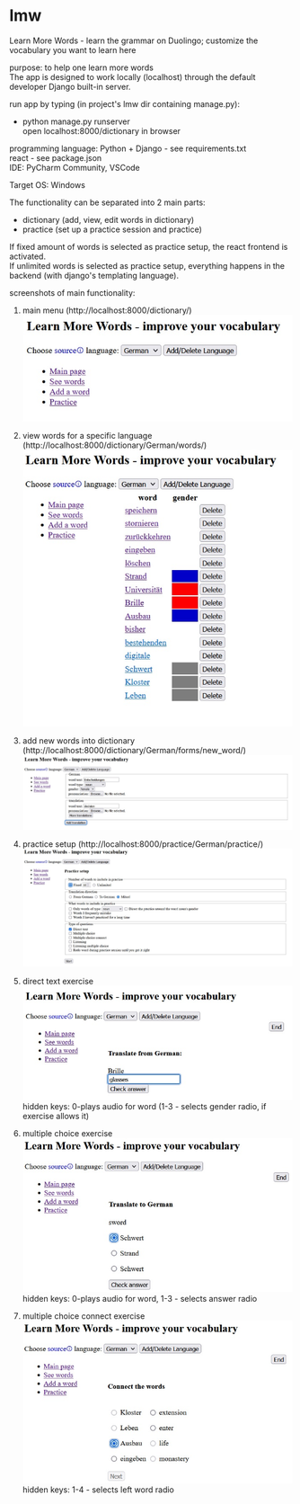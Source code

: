 # lmw
Learn More Words - learn the grammar on Duolingo; customize the vocabulary you want to learn here

purpose: to help one learn more words  
The app is designed to work locally (localhost) through the default developer Django built-in server.  

run app by typing (in project's lmw dir containing manage.py):  
- python manage.py runserver  
open localhost:8000/dictionary in browser

programming language: Python + Django - see requirements.txt  
react - see package.json  
IDE: PyCharm Community, VSCode  

Target OS: Windows  

The functionality can be separated into 2 main parts:
- dictionary (add, view, edit words in dictionary)  
- practice (set up a practice session and practice)  

If fixed amount of words is selected as practice setup, the react frontend is activated.  
If unlimited words is selected as practice setup, everything happens in the backend (with django's templating language).  

screenshots of main functionality:
1. main menu (http://localhost:8000/dictionary/)
![alt text](https://github.com/atanas3angelov/lmw/blob/main/index.jpg?raw=true)

2. view words for a specific language (http://localhost:8000/dictionary/German/words/)
![alt text](https://github.com/atanas3angelov/lmw/blob/main/words_for_specific_lang.jpg?raw=true)

3. add new words into dictionary (http://localhost:8000/dictionary/German/forms/new_word/)
![alt text](https://github.com/atanas3angelov/lmw/blob/main/adding_new_word.jpg?raw=true)

4. practice setup (http://localhost:8000/practice/German/practice/)
![alt text](https://github.com/atanas3angelov/lmw/blob/main/practice_setup.jpg?raw=true)

5. direct text exercise
![alt text](https://github.com/atanas3angelov/lmw/blob/main/direct_text.jpg?raw=true)
hidden keys: 0-plays audio for word (1-3 - selects gender radio, if exercise allows it)

6. multiple choice exercise
![alt text](https://github.com/atanas3angelov/lmw/blob/main/multiple_choice.jpg?raw=true)
hidden keys: 0-plays audio for word, 1-3 - selects answer radio

7. multiple choice connect exercise
![alt text](https://github.com/atanas3angelov/lmw/blob/main/multi_choice_connect.jpg?raw=true)
hidden keys: 1-4 - selects left word radio

